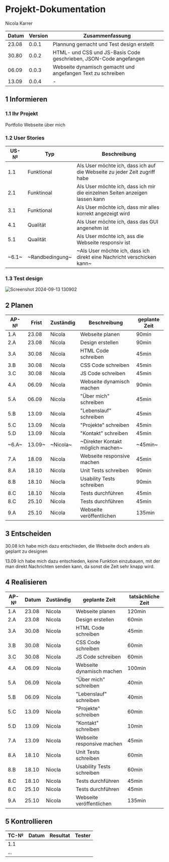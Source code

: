 # Projekt-Dokumentation

Nicola Karrer

| Datum | Version | Zusammenfassung                                              |
| ----- | ------- | ------------------------------------------------------------ |
| 23.08 | 0.0.1   | Plannung gemacht und Test design erstellt |
| 30.80 | 0.0.2   | HTML- und CSS und JS-Basis Code geschrieben, JSON-Code angefangen |
| 06.09 | 0.0.3   | Webseite dynamisch gemacht und angefangen Text zu schreiben |
| 13.09 | 0.0.4   | - |

## 1 Informieren

### 1.1 Ihr Projekt

Portfolio Webseite über mich

### 1.2 User Stories

| US-№ | Typ  | Beschreibung                       |
| ---- | ---- | ---------------------------------- |
| 1.1  | Funktional | Als User möchte ich, dass ich auf die Webseite zu jeder Zeit zugriff habe |
| 2.1  | Funktinoal | Als User möchte ich, dass ich mir die einzelnen Seiten anzeigen lassen kann  |
| 3.1  | Funktional | Als User möchte ich, dass mir alles korrekt angezeigt wird |
| 4.1  | Qualität | Als User möchte ich, dass das GUI angenehm ist |
| 5.1  | Qualität | Als User möchte ich, ass die Webseite responsiv ist |
| ~6.1~  | ~Randbedingung~ | ~Als User möchte ich, dass ich direkt eine Nachricht verschicken kann~ |

### 1.3 Test design

![Screenshot 2024-09-13 130902](https://github.com/user-attachments/assets/ef9a4a1d-2e08-4c7e-9032-edfed5957213)

## 2 Planen

| AP-№ | Frist | Zuständig | Beschreibung | geplante Zeit |
| ---- | ----- | --------- | ------------ | ------------- |
| 1.A  | 23.08 | Nicola | Webseite planen | 90min |
| 2.A  | 23.08 | Nicola | Design erstellen | 90min |
| 3.A  | 30.08 | Nicola | HTML Code schreiben | 45min |
| 3.B  | 30.08 | Nicola | CSS Code schreiben | 45min |
| 3.C  | 30.08 | Nicola | JS Code schreiben | 45min |
| 4.A  | 06.09 | Nicola | Webseite dynamisch machen | 90min |
| 5.A  | 06.09 | Nicola | "Über mich" schreiben | 45min |
| 5.B  | 13.09 | Nicola | "Lebenslauf" schreiben | 45min |
| 5.C  | 13.09 | Nicola | "Projekte" schreiben | 45min |
| 5.D  | 13.09 | Nicola | "Kontakt" schreiben | 45min |
| ~6.A~  | 13.09~ | ~Nicola~ | ~Direkter Kontakt möglich machen~ | ~45min~ |
| 7.A  | 18.09 | Nicola | Webseite responsive machen | 45min |
| 8.A  | 18.10 | Nicola | Unit Tests schreiben | 90min |
| 8.B  | 18.10 | Niocla | Usability Tests schreiben | 90min |
| 8.C  | 18.10 | Nicola | Tests durchführen | 45min |
| 8.C  | 25.10 | Nicola | Tests durchführen | 45min |
| 9.A  | 25.10 | Nicola | Webseite veröffentlichen | 135min |

## 3 Entscheiden

30.08 Ich habe mich dazu entschieden, die Webseite doch anders als geplant zu designen

13.09 Ich habe mich dazu entschieden, keine Funktion einzubauen, mit der man direkt Nachrichten senden kann,
da sonst die Zeit sehr knapp wird.

## 4 Realisieren

| AP-№ | Datum | Zuständig | geplante Zeit | tatsächliche Zeit |
| ---- | ----- | --------- | ------------- | ----------------- |
| 1.A  | 23.08 | Nicola | Webseite planen | 120min |
| 2.A  | 23.08 | Nicola | Design erstellen | 60min |
| 3.A  | 30.08 | Nicola | HTML Code schreiben | 45min |
| 3.B  | 30.08 | Nicola | CSS Code schreiben | 60min |
| 3.C  | 30.08 | Nicola | JS Code schreiben | 60min |
| 4.A  | 06.09 | Nicola | Webseite dynamisch machen | 100min |
| 5.A  | 06.09 | Nicola | "Über mich" schreiben | 40min |
| 5.B  | 06.09 | Nicola | "Lebenslauf" schreiben | 40min |
| 5.C  | 13.09 | Nicola | "Projekte" schreiben | 60min |
| 5.D  | 13.09 | Nicola | "Kontakt" schreiben | 10min |
| 7.A  | 13.09 | Nicola | Webseite responsive machen | 45min |
| 8.A  | 18.10 | Nicola | Unit Tests schreiben | 60min |
| 8.B  | 18.10 | Niocla | Usability Tests schreiben | 60min |
| 8.C  | 18.10 | Nicola | Tests durchführen | 45min |
| 8.C  | 25.10 | Nicola | Tests durchführen | 45min |
| 9.A  | 25.10 | Nicola | Webseite veröffentlichen | 135min |

## 5 Kontrollieren

| TC-№ | Datum | Resultat | Tester |
| ---- | ----- | -------- | ------ |
| 1.1  |       |          |        |
| ...  |       |          |        |
